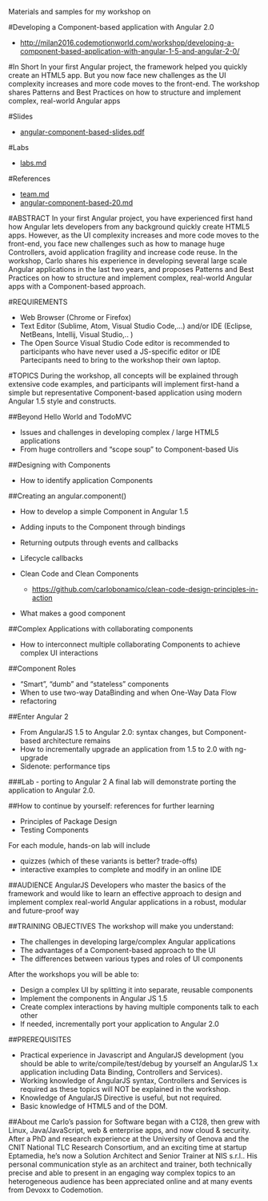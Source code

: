 Materials and samples for my workshop on 

#Developing a Component-based application with Angular 2.0
* http://milan2016.codemotionworld.com/workshop/developing-a-component-based-application-with-angular-1-5-and-angular-2-0/

#In Short
In your first Angular project, the framework helped you quickly create an HTML5 app. But you now face new challenges as the UI complexity increases and more code moves to the front-end. The workshop shares Patterns and Best Practices on how to structure and implement complex, real-world Angular apps


#Slides
* [angular-component-based-slides.pdf](angular-component-based-slides.pdf)

#Labs
* [labs.md](labs.md)

#References
* [team.md](team.md)
* [angular-component-based-20.md](angular-component-based-20.md)

#ABSTRACT
In your first Angular project, you have experienced first hand how Angular lets developers from any background quickly create HTML5 apps. 
However, as the UI complexity increases and more code moves to the front-end, you face new challenges such as how to manage huge 
Controllers, avoid application fragility and increase code reuse. In the workshop, Carlo shares his experience in developing 
several large scale Angular applications in the last two years, and proposes Patterns and Best Practices on how to structure 
and implement complex, real-world Angular apps with a Component-based approach.

#REQUIREMENTS
* Web Browser (Chrome or Firefox)
* Text Editor (Sublime, Atom, Visual Studio Code,…) and/or IDE (Eclipse, NetBeans, Intellij, Visual Studio,.. )
* The Open Source Visual Studio Code editor is recommended to participants who have never used a JS-specific editor or IDE
Partecipants need to bring to the workshop their own laptop.

#TOPICS
During the workshop, all concepts will be explained through extensive code examples, and participants 
will implement first-hand a simple but representative Component-based application 
using modern Angular 1.5 style and constructs.

##Beyond Hello World and TodoMVC
* Issues and challenges in developing complex / large HTML5 applications
* From huge controllers and “scope soup” to Component-based Uis

##Designing with Components
* How to identify application Components

##Creating an angular.component()
* How to develop a simple Component in Angular 1.5
* Adding inputs to the Component through bindings
* Returning outputs through events and callbacks
* Lifecycle callbacks

* Clean Code and Clean Components
  * https://github.com/carlobonamico/clean-code-design-principles-in-action
* What makes a good component

##Complex Applications with collaborating components
* How to interconnect multiple collaborating Components to achieve complex UI interactions

##Component Roles
* “Smart”, “dumb” and “stateless” components
* When to use two-way DataBinding and when One-Way Data Flow
* refactoring

##Enter Angular 2
* From AngularJS 1.5 to Angular 2.0: syntax changes, but Component-based architecture remains
* How to incrementally upgrade an application from 1.5 to 2.0 with ng-upgrade
* Sidenote: performance tips

###Lab - porting to Angular 2
A final lab will demonstrate porting the application to Angular 2.0.

##How to continue by yourself: references for further learning
- Principles of Package Design
- Testing Components

For each module, hands-on lab will include
- quizzes (which of these variants is better? trade-offs)
- interactive examples to complete and modify in an online IDE


##AUDIENCE
AngularJS Developers who master the basics of the framework and would like to learn an effective approach to design and implement complex real-world Angular applications in a robust, modular and future-proof way

##TRAINING OBJECTIVES
The workshop will make you understand:
* The challenges in developing large/complex Angular applications
* The advantages of a Component-based approach to the UI
* The differences between various types and roles of UI components

After the workshops you will be able to:
* Design a complex UI by splitting it into separate, reusable components
* Implement the components in Angular JS 1.5
* Create complex interactions by having multiple components talk to each other
* If needed, incrementally port your application to Angular 2.0

##PREREQUISITES
* Practical experience in Javascript and AngularJS development (you should be able to write/compile/test/debug by yourself an AngularJS 1.x application including Data Binding, Controllers and Services).
* Working knowledge of AngularJS syntax, Controllers and Services is required as these topics will NOT be explained in the workshop.
*  Knowledge of AngularJS Directive is useful, but not required.
* Basic knowledge of HTML5 and of the DOM.

##About me 
Carlo’s passion for Software began with a C128, then grew with Linux, Java/JavaScript, web & enterprise apps, and now cloud & security. After a PhD and research experience at the University of Genova and the CNIT National TLC Research Consortium, and an exciting time at startup Eptamedia, he’s now a Solution Architect and Senior Trainer at NIS s.r.l.. His personal communication style as an architect and trainer, both technically precise and able to present in an engaging  way complex topics to an heterogeneous audience has been appreciated online and at many events from Devoxx to Codemotion.
